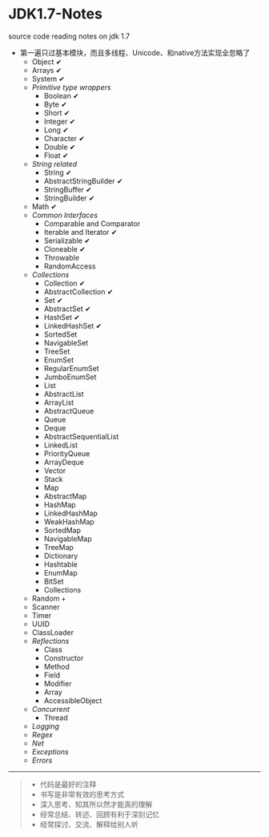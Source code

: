 JDK1.7-Notes
============

source code reading notes on jdk 1.7

- 第一遍只过基本模块，而且多线程、Unicode、和native方法实现全忽略了
    - Object &#10004;
    - Arrays &#10004;
    - System &#10004;
    - *Primitive type wrappers*
        - Boolean &#10004;
        - Byte &#10004;
        - Short &#10004;
        - Integer &#10004;
        - Long &#10004;
        - Character &#10004;
        - Double &#10004;
        - Float &#10004;
    - *String related*
        - String &#10004;
        - AbstractStringBuilder &#10004;
        - StringBuffer &#10004;
        - StringBuilder &#10004;
    - Math &#10004;
    - *Common Interfaces*
        - Comparable and Comparator
        - Iterable and Iterator &#10004;
        - Serializable &#10004;
        - Cloneable &#10004;
        - Throwable
        - RandomAccess
    - *Collections*
        - Collection &#10004;
        - AbstractCollection &#10004;
        - Set &#10004;
        - AbstractSet &#10004;
        - HashSet &#10004;
        - LinkedHashSet &#10004;
        - SortedSet
        - NavigableSet
        - TreeSet
        - EnumSet
        - RegularEnumSet
        - JumboEnumSet
        - List
        - AbstractList
        - ArrayList
        - AbstractQueue
        - Queue
        - Deque
        - AbstractSequentialList
        - LinkedList
        - PriorityQueue
        - ArrayDeque
        - Vector
        - Stack
        - Map
        - AbstractMap
        - HashMap
        - LinkedHashMap
        - WeakHashMap
        - SortedMap
        - NavigableMap
        - TreeMap
        - Dictionary
        - Hashtable
        - EnumMap
        - BitSet
        - Collections
    - Random +
    - Scanner
    - Timer
    - UUID
    - ClassLoader
    - *Reflections*
        - Class
        - Constructor
        - Method
        - Field
        - Modifier
        - Array
        - AccessibleObject
    - *Concurrent*
        - Thread
    - *Logging*
    - *Regex*
    - *Net*
    - *Exceptions*
    - *Errors*


-----

> - 代码是最好的注释
> - 书写是非常有效的思考方式
> - 深入思考、知其所以然才能真的理解
> - 经常总结、转述、回顾有利于深刻记忆
> - 经常探讨、交流、解释给别人听

